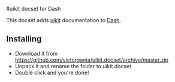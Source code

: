 #uikit docset for Dash

This docset adds [uikit](http://getuikit.com) documentation to [Dash](http://kapeli.com/dash).

## Installing
 * Download it from https://github.com/victorgama/uikit.docset/archive/master.zip
 * Unpack it and rename the folder to uikit.docset
 * Double click and you're done!
